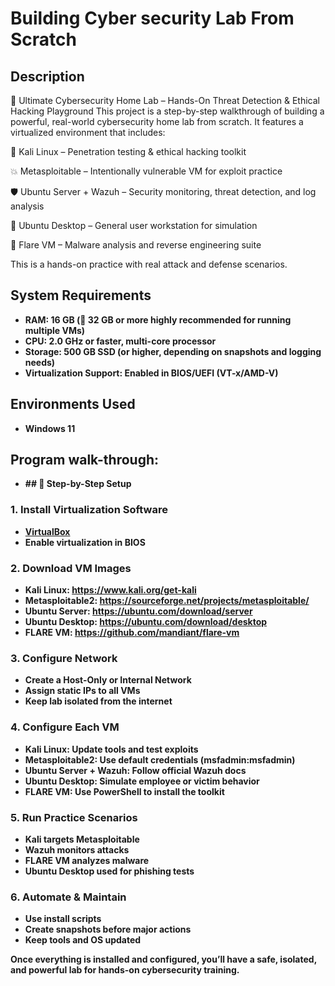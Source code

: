 <h1>Building Cyber security Lab From Scratch</h1>


<h2>Description</h2>
🔬 Ultimate Cybersecurity Home Lab – Hands-On Threat Detection & Ethical Hacking Playground
This project is a step-by-step walkthrough of building a powerful, real-world cybersecurity home lab from scratch. It features a virtualized environment that includes:

🎯 Kali Linux – Penetration testing & ethical hacking toolkit

💥 Metasploitable – Intentionally vulnerable VM for exploit practice

🛡️ Ubuntu Server + Wazuh – Security monitoring, threat detection, and log analysis

🧩 Ubuntu Desktop – General user workstation for simulation

🧠 Flare VM – Malware analysis and reverse engineering suite

This is a  hands-on practice with real attack and defense scenarios.
<br />


<h2>System Requirements</h2>

- <b>RAM: 16 GB (🔁 32 GB or more highly recommended for running multiple VMs)</b> 
- <b>CPU: 2.0 GHz or faster, multi-core processor</b>
- <b>Storage: 500 GB SSD (or higher, depending on snapshots and logging needs)</b> 
- <b>Virtualization Support: Enabled in BIOS/UEFI (VT-x/AMD-V)</b>

<h2>Environments Used </h2>

- <b>Windows 11</b> 

<h2>Program walk-through:</h2>

- <b>## 🔧 Step-by-Step Setup

### 1. Install Virtualization Software
- [VirtualBox](https://www.virtualbox.org/)
- Enable virtualization in BIOS

### 2. Download VM Images
- Kali Linux: https://www.kali.org/get-kali
- Metasploitable2: https://sourceforge.net/projects/metasploitable/
- Ubuntu Server: https://ubuntu.com/download/server
- Ubuntu Desktop: https://ubuntu.com/download/desktop
- FLARE VM: https://github.com/mandiant/flare-vm

### 3. Configure Network
- Create a Host-Only or Internal Network
- Assign static IPs to all VMs
- Keep lab isolated from the internet

### 4. Configure Each VM
- **Kali Linux**: Update tools and test exploits
- **Metasploitable2**: Use default credentials (msfadmin:msfadmin)
- **Ubuntu Server + Wazuh**: Follow official Wazuh docs
- **Ubuntu Desktop**: Simulate employee or victim behavior
- **FLARE VM**: Use PowerShell to install the toolkit

### 5. Run Practice Scenarios
- Kali targets Metasploitable
- Wazuh monitors attacks
- FLARE VM analyzes malware
- Ubuntu Desktop used for phishing tests

### 6. Automate & Maintain
- Use install scripts
- Create snapshots before major actions
- Keep tools and OS updated


Once everything is installed and configured, you’ll have a safe, isolated, and powerful lab for hands-on cybersecurity training.</b> 


